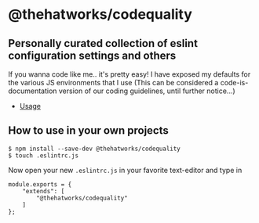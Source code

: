 # @thehatworks/codequality

## Personally curated collection of eslint configuration settings and others

If you wanna code like me.. it's pretty easy! I have exposed my defaults for the various JS environments that I use
(This can be considered a code-is-documentation version of our coding guidelines, until further notice...)


* [Usage](#how-to-use-in-your-own-projects)

## How to use in your own projects

    $ npm install --save-dev @thehatworks/codequality
    $ touch .eslintrc.js

Now open your new `.eslintrc.js` in your favorite text-editor and type in

    module.exports = {
        "extends": [
            "@thehatworks/codequality"
        ]
    };
